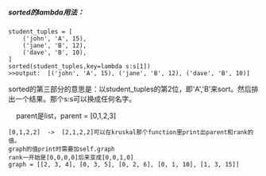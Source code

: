 ##### sorted的lambda用法：

    student_tuples = [
        ('john', 'A', 15),
        ('jane', 'B', 12),
        ('dave', 'B', 10),
    ]
    sorted(student_tuples,key=lambda s:s[1])
    >>output:  [('john', 'A', 15), ('jane', 'B', 12), ('dave', 'B', 10)]
    
sorted的第三部分的意思是：以student_tuples的第2位，即'A','B'来sort。然后排出一个结果。那个s:s可以换成任何名字。



    
    parent是list，parent = [0,1,2,3]

    [0,1,2,2]  ->  [2,1,2,2]可以在kruskal那个function里print出parent和rank的值。
    graph的值print时需要加self.graph
    rank一开始是[0,0,0,0]后来变成[0,0,1,0]
    graph = [[2, 3, 4], [0, 3, 5], [0, 2, 6], [0, 1, 10], [1, 3, 15]]

